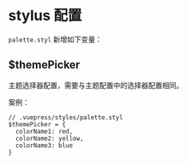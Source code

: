 # stylus 配置

`palette.styl` 新增如下变量：

## $themePicker <MyBadge text="新增" />

主题选择器配置，需要与主题配置中的选择器配置相同。

案例：

```stylus
// .vuepress/styles/palette.styl
$themePicker = {
  colorName1: red,
  colorName2: yellow,
  colorName3: blue
}
```
